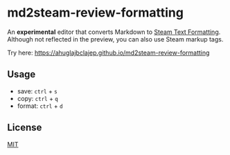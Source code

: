 # md2steam-review-formatting

An **experimental** editor that converts Markdown to [Steam Text Formatting](https://steamcommunity.com/comment/Recommendation/formattinghelp).  
Although not reflected in the preview, you can also use Steam markup tags.

Try here: <https://ahuglajbclajep.github.io/md2steam-review-formatting>

## Usage

- save: `ctrl` + `s`
- copy: `ctrl` + `q`
- format: `ctrl` + `d`

## License

[MIT](LICENSE)
